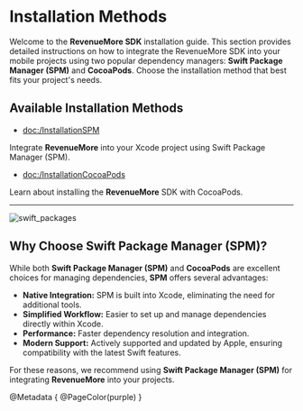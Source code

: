 # Installation Methods

Welcome to the **RevenueMore SDK** installation guide. This section provides detailed instructions on how to integrate the RevenueMore SDK into your mobile projects using two popular dependency managers: **Swift Package Manager (SPM)** and **CocoaPods**. Choose the installation method that best fits your project's needs.

## Available Installation Methods

- <doc:/InstallationSPM>

Integrate **RevenueMore** into your Xcode project using Swift Package Manager (SPM).

- <doc:/InstallationCocoaPods>

Learn about installing the **RevenueMore** SDK with CocoaPods.

---

![swift_packages](swift_packages.png)
## Why Choose Swift Package Manager (SPM)?

While both **Swift Package Manager (SPM)** and **CocoaPods** are excellent choices for managing dependencies, **SPM** offers several advantages:

- **Native Integration:** SPM is built into Xcode, eliminating the need for additional tools.
- **Simplified Workflow:** Easier to set up and manage dependencies directly within Xcode.
- **Performance:** Faster dependency resolution and integration.
- **Modern Support:** Actively supported and updated by Apple, ensuring compatibility with the latest Swift features.

For these reasons, we recommend using **Swift Package Manager (SPM)** for integrating **RevenueMore** into your projects. 

@Metadata {
    @PageColor(purple)
}
